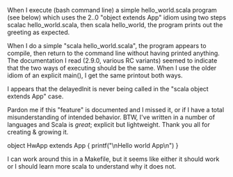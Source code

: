When I execute (bash command line) a simple hello_world.scala program (see below)
which uses the 2..0 "object extends App" idiom using two steps scalac hello_world.scala,
then scala hello_world, the program prints out the greeting as expected.

When I do a simple "scala hello_world.scala", the program appears to compile, then
return to the command line without having printed anything.  The documentation I read
(2.9.0, various RC variants) seemed to indicate that the two ways of executing should
be the same.  When I use the older idiom of an explicit main(), I get the same printout
both ways.

I appears that the delayedInit is never being called in the "scala object extends App" case.

Pardon me if this "feature" is documented and I missed it, or if I have a total misunderstanding
of intended behavior. BTW, I've written in a number of languages and Scala is _great_; explicit but
lightweight. Thank you all for creating & growing it.

object HwApp extends App { 
    printf("\nHello world App\n")
}

I can work around this in a Makefile, but it seems like either it should work or
I should learn more scala to understand why it does not.



